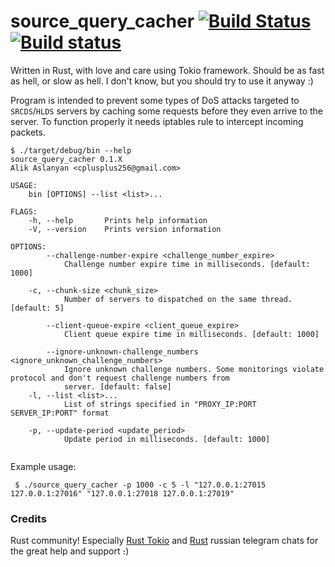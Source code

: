# source_query_cacher [![Build Status](https://travis-ci.org/In-line/source_query_cacher.svg?branch=master)](https://travis-ci.org/In-line/source_query_cacher) [![Build status](https://ci.appveyor.com/api/projects/status/090sue7e0hyspsk6/branch/master?svg=true)](https://ci.appveyor.com/project/In-line/source-query-cacher/branch/master)

Written in Rust, with love and care using Tokio framework. Should be as fast as hell, or slow as hell. I don't know, but you should try to use it anyway :)

Program is intended to prevent some types of DoS attacks targeted to `SRCDS`/`HLDS` servers by caching some requests before they even arrive to the server. To function properly it needs iptables rule to intercept incoming packets.
```
$ ./target/debug/bin --help
source_query_cacher 0.1.X
Alik Aslanyan <cplusplus256@gmail.com>

USAGE:
    bin [OPTIONS] --list <list>...

FLAGS:
    -h, --help       Prints help information
    -V, --version    Prints version information

OPTIONS:
        --challenge-number-expire <challenge_number_expire>
            Challenge number expire time in milliseconds. [default: 1000]

    -c, --chunk-size <chunk_size>
            Number of servers to dispatched on the same thread. [default: 5]

        --client-queue-expire <client_queue_expire>
            Client queue expire time in milliseconds. [default: 1000]

        --ignore-unknown-challenge_numbers <ignore_unknown_challenge_numbers>
            Ignore unknown challenge numbers. Some monitorings violate protocol and don't request challenge numbers from
            server. [default: false]
    -l, --list <list>...
            List of strings specified in "PROXY_IP:PORT SERVER_IP:PORT" format

    -p, --update-period <update_period>
            Update period in milliseconds. [default: 1000]


```

Example usage:
```
 $ ./source_query_cacher -p 1000 -c 5 -l "127.0.0.1:27015 127.0.0.1:27016" "127.0.0.1:27018 127.0.0.1:27019"
```

### Credits

Rust community! Especially [Rust Tokio](https://t.me/tokio_rust) and [Rust](https://t.me/rustlang_ru) russian telegram chats for the great help and support ։)
